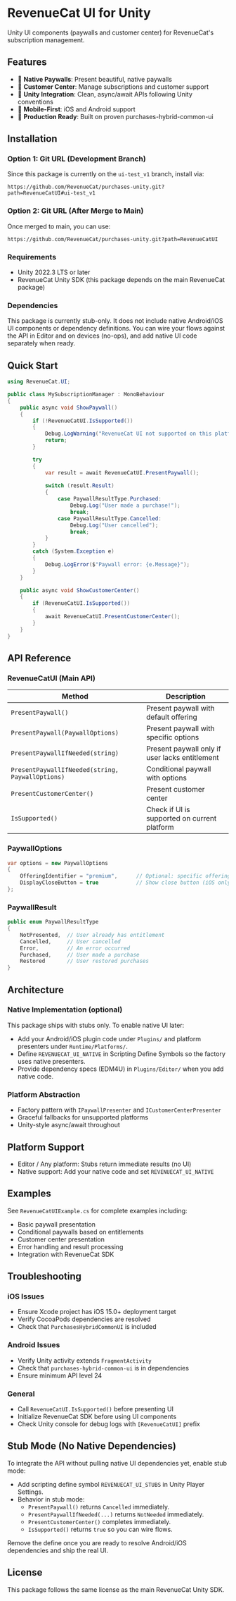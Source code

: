# RevenueCat UI for Unity

Unity UI components (paywalls and customer center) for RevenueCat's subscription management.

## Features

- 🎨 **Native Paywalls**: Present beautiful, native paywalls
- 🏪 **Customer Center**: Manage subscriptions and customer support
- 🔄 **Unity Integration**: Clean, async/await APIs following Unity conventions
- 📱 **Mobile-First**: iOS and Android support
- 🎯 **Production Ready**: Built on proven purchases-hybrid-common-ui

## Installation

### Option 1: Git URL (Development Branch)

Since this package is currently on the `ui-test_v1` branch, install via:

```
https://github.com/RevenueCat/purchases-unity.git?path=RevenueCatUI#ui-test_v1
```

### Option 2: Git URL (After Merge to Main)

Once merged to main, you can use:

```
https://github.com/RevenueCat/purchases-unity.git?path=RevenueCatUI
```

### Requirements

- Unity 2022.3 LTS or later
- RevenueCat Unity SDK (this package depends on the main RevenueCat package)

### Dependencies

This package is currently stub-only. It does not include native Android/iOS UI
components or dependency definitions. You can wire your flows against the API in
Editor and on devices (no-ops), and add native UI code separately when ready.

## Quick Start

```csharp
using RevenueCat.UI;

public class MySubscriptionManager : MonoBehaviour 
{
    public async void ShowPaywall()
    {
        if (!RevenueCatUI.IsSupported())
        {
            Debug.LogWarning("RevenueCat UI not supported on this platform");
            return;
        }

        try 
        {
            var result = await RevenueCatUI.PresentPaywall();
            
            switch (result.Result) 
            {
                case PaywallResultType.Purchased:
                    Debug.Log("User made a purchase!");
                    break;
                case PaywallResultType.Cancelled:
                    Debug.Log("User cancelled");
                    break;
            }
        }
        catch (System.Exception e) 
        {
            Debug.LogError($"Paywall error: {e.Message}");
        }
    }

    public async void ShowCustomerCenter()
    {
        if (RevenueCatUI.IsSupported())
        {
            await RevenueCatUI.PresentCustomerCenter();
        }
    }
}
```

## API Reference

### RevenueCatUI (Main API)

| Method | Description |
|--------|-------------|
| `PresentPaywall()` | Present paywall with default offering |
| `PresentPaywall(PaywallOptions)` | Present paywall with specific options |
| `PresentPaywallIfNeeded(string)` | Present paywall only if user lacks entitlement |
| `PresentPaywallIfNeeded(string, PaywallOptions)` | Conditional paywall with options |
| `PresentCustomerCenter()` | Present customer center |
| `IsSupported()` | Check if UI is supported on current platform |

### PaywallOptions

```csharp
var options = new PaywallOptions
{
    OfferingIdentifier = "premium",      // Optional: specific offering
    DisplayCloseButton = true            // Show close button (iOS only)
};
```

### PaywallResult

```csharp
public enum PaywallResultType 
{
    NotPresented,  // User already has entitlement
    Cancelled,     // User cancelled
    Error,         // An error occurred
    Purchased,     // User made a purchase
    Restored       // User restored purchases
}
```

## Architecture

### Native Implementation (optional)
This package ships with stubs only. To enable native UI later:
- Add your Android/iOS plugin code under `Plugins/` and platform presenters under `Runtime/Platforms/`.
- Define `REVENUECAT_UI_NATIVE` in Scripting Define Symbols so the factory uses native presenters.
- Provide dependency specs (EDM4U) in `Plugins/Editor/` when you add native code.

### Platform Abstraction
- Factory pattern with `IPaywallPresenter` and `ICustomerCenterPresenter`
- Graceful fallbacks for unsupported platforms
- Unity-style async/await throughout

## Platform Support

- Editor / Any platform: Stubs return immediate results (no UI)
- Native support: Add your native code and set `REVENUECAT_UI_NATIVE`

## Examples

See `RevenueCatUIExample.cs` for complete examples including:
- Basic paywall presentation
- Conditional paywalls based on entitlements  
- Customer center presentation
- Error handling and result processing
- Integration with RevenueCat SDK

## Troubleshooting

### iOS Issues
- Ensure Xcode project has iOS 15.0+ deployment target
- Verify CocoaPods dependencies are resolved
- Check that `PurchasesHybridCommonUI` is included

### Android Issues  
- Verify Unity activity extends `FragmentActivity`
- Check that `purchases-hybrid-common-ui` is in dependencies
- Ensure minimum API level 24

### General
- Call `RevenueCatUI.IsSupported()` before presenting UI
- Initialize RevenueCat SDK before using UI components
- Check Unity console for debug logs with `[RevenueCatUI]` prefix

## Stub Mode (No Native Dependencies)

To integrate the API without pulling native UI dependencies yet, enable stub mode:

- Add scripting define symbol `REVENUECAT_UI_STUBS` in Unity Player Settings.
- Behavior in stub mode:
  - `PresentPaywall()` returns `Cancelled` immediately.
  - `PresentPaywallIfNeeded(...)` returns `NotNeeded` immediately.
  - `PresentCustomerCenter()` completes immediately.
  - `IsSupported()` returns `true` so you can wire flows.

Remove the define once you are ready to resolve Android/iOS dependencies and ship the real UI.

## License

This package follows the same license as the main RevenueCat Unity SDK. 
